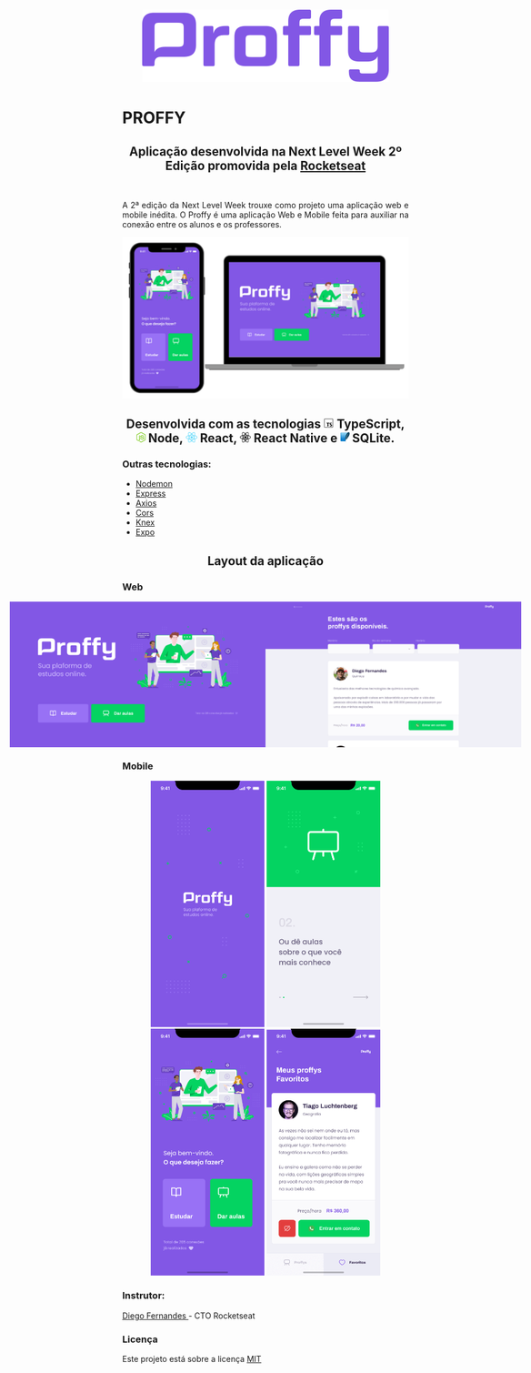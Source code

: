 <h1 align="center">
 <img alt="NextLevelWeek2" title="#NextLevelWeek2" src="./assets/logo.png" />
</h1>

# PROFFY

<h2 align="center"> Aplicação desenvolvida na Next Level Week 2º Edição promovida pela <a href="https://rocketseat.com.br/"> Rocketseat </a></h2> <br/>

<p align="justify"> 
  A 2ª edição da Next Level Week trouxe como projeto uma aplicação web e mobile inédita. 
  O Proffy é uma aplicação Web e Mobile feita para auxiliar na conexão entre os alunos e os professores.
</p>

<p align="center">
  <img alt="design do projeto" width="650px" src="./assets/design.png" />
<p>

<h2 align="center"> Desenvolvida com as tecnologias <img src="assets/typescript.png" alt="typescript" height="18"> TypeScript, 
    <img src="assets/node.png" alt="node" height="18"> Node, <img src="assets/react.png" alt="react" height="18"> React, 
    <img src="assets/react-native.png" alt="react-native" height="18"> React Native e 
    <img src="assets/sqlite.png" alt="sqlite" height="18"> SQLite.
</h2>

<h3> Outras tecnologias: </h3>
<ul>
  <li> <a href="https://www.npmjs.com/package/nodemon/"> Nodemon </a> </li> 
  <li> <a href="https://expressjs.com/pt-br/"> Express </a> </li>
  <li> <a href="https://www.npmjs.com/package/axios"> Axios </a> </li>
  <li> <a href="https://www.npmjs.com/package/cors"> Cors </a> </li>
  <li> <a href="http://knexjs.org/"> Knex </a> </li>
  <li> <a href="https://expo.io/"> Expo </a> </li>  
</ul>

<h2 align="center"> Layout da aplicação </h2>

<h3>Web</h3>

<p align="center" style="display: flex; align-items: flex-start; justify-content: center;">
  <img alt="NextLevelWeek" title="#NextLevelWeek" src="./assets/web-landing.png" width="450px">
  <img alt="NextLevelWeek" title="#NextLevelWeek" src="./assets/web-list.png" width="450px">
</p>

<h3>Mobile</h3>
<p align="center">
  <img alt="NextLevelWeek" title="#NextLevelWeek" src="./assets/mobile-splash.png" width="200px">
  <img alt="NextLevelWeek" title="#NextLevelWeek" src="./assets/mobile-onboarding.png" width="200px">
  <img alt="NextLevelWeek" title="#NextLevelWeek" src="./assets/mobile-home.png" width="200px">
  <img alt="NextLevelWeek" title="#NextLevelWeek" src="./assets/mobile-favoritos.png" width="200px">
</p>

<h3> Instrutor: </h3> 
<a href="https://github.com/diego3g"> Diego Fernandes </a> - CTO Rocketseat

<h3> Licença </h3>
Este projeto está sobre a licença <a href="https://github.com/PauloHenriqueSousa2020/be-the-hero/blob/master/LICENSE.md"> MIT </a>
